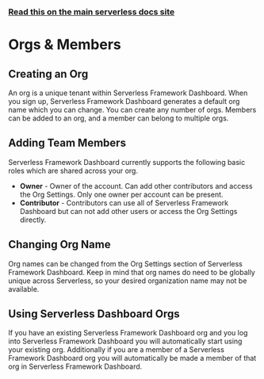 <!--
title: Serverless Framework Dashboard - Concepts
menuText: Concepts
menuOrder: 2
description: The Concepts within Serverless Framework Dashboard
layout: Doc
-->

<!-- DOCS-SITE-LINK:START automatically generated  -->

### [Read this on the main serverless docs site](https://www.serverless.com/framework/docs/guides/orgs/)

<!-- DOCS-SITE-LINK:END -->

# Orgs & Members

## Creating an Org

An org is a unique tenant within Serverless Framework Dashboard. When you sign
up, Serverless Framework Dashboard generates a default org name which you can
change. You can create any number of orgs. Members can be added to an org, and a
member can belong to multiple orgs.

## Adding Team Members

Serverless Framework Dashboard currently supports the following basic roles
which are shared across your org.

- **Owner** - Owner of the account. Can add other contributors and access the
  Org Settings. Only one owner per account can be present.
- **Contributor** - Contributors can use all of Serverless Framework Dashboard
  but can not add other users or access the Org Settings directly.

## Changing Org Name

Org names can be changed from the Org Settings section of Serverless Framework
Dashboard. Keep in mind that org names do need to be globally unique across
Serverless, so your desired organization name may not be available.

## Using Serverless Dashboard Orgs

If you have an existing Serverless Framework Dashboard org and you log into
Serverless Framework Dashboard you will automatically start using your existing
org. Additionally if you are a member of a Serverless Framework Dashboard org
you will automatically be made a member of that org in Serverless Framework
Dashboard.

